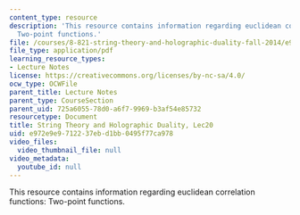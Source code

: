 ```yaml
---
content_type: resource
description: 'This resource contains information regarding euclidean correlation functions:
  Two-point functions.'
file: /courses/8-821-string-theory-and-holographic-duality-fall-2014/e972e9e9712237ebd1bb0495f77ca978_MIT8_821S15_Lec20.pdf
file_type: application/pdf
learning_resource_types:
- Lecture Notes
license: https://creativecommons.org/licenses/by-nc-sa/4.0/
ocw_type: OCWFile
parent_title: Lecture Notes
parent_type: CourseSection
parent_uid: 725a6055-78d0-a6f7-9969-b3af54e85732
resourcetype: Document
title: String Theory and Holographic Duality, Lec20
uid: e972e9e9-7122-37eb-d1bb-0495f77ca978
video_files:
  video_thumbnail_file: null
video_metadata:
  youtube_id: null
---
```

This resource contains information regarding euclidean correlation functions: Two-point functions.